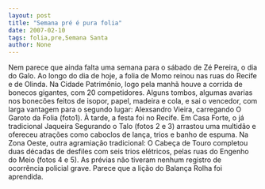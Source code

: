 ```yaml
---
layout: post
title: "Semana pré é pura folia"
date: 2007-02-10
tags: folia,pre,Semana Santa
author: None
---
```

Nem parece que ainda falta uma semana para o sábado de Zé Pereira, o dia do Galo. Ao longo do dia de hoje, a folia de Momo reinou nas ruas do Recife e de Olinda.
Na Cidade Patrimônio, logo pela manhã houve a corrida de bonecos gigantes, com 20 competidores. Alguns tombos, algumas avarias nos bonecões feitos de isopor, papel, madeira e cola, e sai o vencedor, com larga vantagem para o segundo lugar: Alexsandro Vieira, carregando O Garoto da Folia (foto1).
À tarde, a festa foi no Recife. Em Casa Forte, o já tradicional Jaqueira Segurando o Talo (fotos 2 e 3) arrastou uma multidão e ofereceu atrações como caboclos de lança, trios e banho de espuma.
Na Zona Oeste, outra agramiação tradicional: O Cabeça de Touro completou duas décadas de desfiles com seis trios elétricos, pelas ruas do Engenho do Meio (fotos 4 e 5).
As prévias&nbsp;não tiveram nenhum registro de ocorrência policial&nbsp;grave. Parece que a lição do Balança Rolha foi aprendida. 